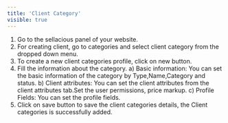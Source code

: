 ```yaml
---
title: 'Client Category'
visible: true
---
```


1. Go to the sellacious panel of your website.
2. For creating client, go to categories and select client category from the dropped down menu.
3. To create a new client  categories  profile, click on new button.
4. Fill the information about the category.
 a) Basic information: You can set the basic information of the category by Type,Name,Category and status.
 b) Client attributes: You can set the client attributes from the client attributes tab.Set the user permissions, price markup. 
 c) Profile Fields: You can set the profile fields.
6. Click on save button to save the client categories details, the Client categories is successfully added.
